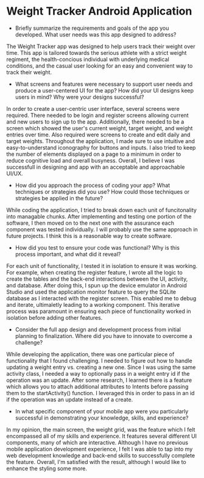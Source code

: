 # Weight Tracker Android Application

- Briefly summarize the requirements and goals of the app you developed. What user needs was this app designed to address?

The Weight Tracker app was designed to help users track their weight over time.
This app is tailored towards the serious athlete with a strict weight regiment, the health-concious individual with underlying medical conditions, 
and the casual user looking for an easy and convenient way to track their weight.

- What screens and features were necessary to support user needs and produce a user-centered UI for the app? How did your UI designs keep users in mind? Why were your designs successful?

In order to create a user-centric user interface, several screens were required. There needed to be login and register screens allowing current
and new users to sign up to the app. Additionally, there needed to be a screen which showed the user's current weight, target weight, and weight
entries over time. Also required were screens to create and edit daily and target weights. 
Throughout the application, I made sure to use intuitive and easy-to-understand iconography for buttons and inputs. I also tried to keep
the number of elements displayed on a page to a minimum in order to reduce cognitive load and overall busyness.
Overall, I believe I was successfull in designing and app with an acceptable and approachable UI/UX.

- How did you approach the process of coding your app? What techniques or strategies did you use? How could those techniques or strategies be applied in the future?

While coding the application, I tried to break down each unit of funcitonality into managable chunks. After implementing and testing
one portion of the software, I then moved on to the next one with the assurance each component was tested individually.
I will probably use the same approach in future projects. I think this is a reasonable way to create software.

- How did you test to ensure your code was functional? Why is this process important, and what did it reveal?

For each unit of functionality, I tested it in isolation to ensure it was working. For example, when creating the register feature,
I wrote all the logic to create the tables and the back-end interactions between the UI, activity, and database. After doing this,
I spun up the device emulator in Android Studio and used the application monitor feature to query the SQLite database
as I interacted with the register screen. This enabled me to debug and iterate, ultimaletly leading to a working component.
This iterative process was paramount in ensuring each piece of functionality worked in isolation before adding other features.

- Consider the full app design and development process from initial planning to finalization. Where did you have to innovate to overcome a challenge?

While developing the application, there was one particular piece of functionality that I found challenging. I needed to figure out how to handle
updating a weight entry vs. creating a new one. Since I was using the same activity class, I needed a way to optionally pass in a weight entry id
if the operation was an update. After some research, I learned there is a feature which allows you to attach additional attributes 
to Intents before passing them to the startActivity() function.
I leveraged this in order to pass in an id if the operation was an update instead of a create.

- In what specific component of your mobile app were you particularly successful in demonstrating your knowledge, skills, and experience?

In my opinion, the main screen, the weight grid, was the feature which I felt encompassed all of my skills and experience.
It features several different UI components, many of which are interactive. Although I have no previous mobile application
development experience, I felt I was able to tap into my web development knowledge and back-end skills to successfully
complete the feature. Overall, I'm satisfied with the result, although I would like to enhance the styling some more.
